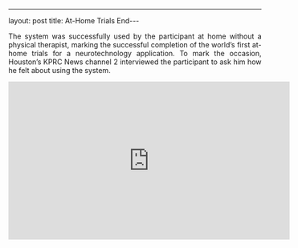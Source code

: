 ---
layout: post
title: At-Home Trials End---

<p align="justify"> The system was successfully used by the participant at home without a physical therapist, marking the successful completion of the world’s first at-home trials for a neurotechnology application. To mark the occasion, Houston’s KPRC News channel 2 interviewed the participant to ask him how he felt about using the system. </p>


<iframe width="560" height="315" src="https://www.youtube.com/embed/aSbTb5y2v8I" title="YouTube video player" frameborder="0" allow="accelerometer; autoplay; clipboard-write; encrypted-media; gyroscope; picture-in-picture" allowfullscreen></iframe>
